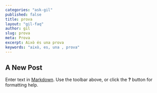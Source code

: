```yaml
---
categories: "ask-gil"
published: false
title: prova
layout: "gil-faq"
author: gil
slug: prova
meta: Prova
excerpt: Això és una prova
keywords: "això, es, una , prova"
---
```


## A New Post

Enter text in [Markdown](http://daringfireball.net/projects/markdown/). Use the toolbar above, or click the **?** button for formatting help.
